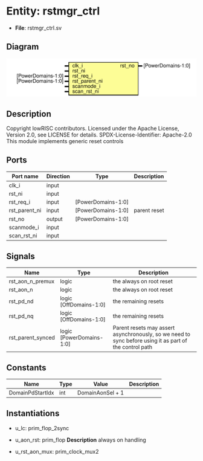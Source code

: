 # Entity: rstmgr_ctrl

- **File**: rstmgr_ctrl.sv
## Diagram

![Diagram](rstmgr_ctrl.svg "Diagram")
## Description

Copyright lowRISC contributors.
 Licensed under the Apache License, Version 2.0, see LICENSE for details.
 SPDX-License-Identifier: Apache-2.0
 This module implements generic reset controls
 
## Ports

| Port name     | Direction | Type               | Description  |
| ------------- | --------- | ------------------ | ------------ |
| clk_i         | input     |                    |              |
| rst_ni        | input     |                    |              |
| rst_req_i     | input     | [PowerDomains-1:0] |              |
| rst_parent_ni | input     | [PowerDomains-1:0] | parent reset |
| rst_no        | output    | [PowerDomains-1:0] |              |
| scanmode_i    | input     |                    |              |
| scan_rst_ni   | input     |                    |              |
## Signals

| Name              | Type                     | Description                                                                                              |
| ----------------- | ------------------------ | -------------------------------------------------------------------------------------------------------- |
| rst_aon_n_premux  | logic                    | the always on root reset                                                                                 |
| rst_aon_n         | logic                    | the always on root reset                                                                                 |
| rst_pd_nd         | logic [OffDomains-1:0]   | the remaining resets                                                                                     |
| rst_pd_nq         | logic [OffDomains-1:0]   | the remaining resets                                                                                     |
| rst_parent_synced | logic [PowerDomains-1:0] | Parent resets may assert asynchronously, so we need to sync before using it as part of the control path  |
## Constants

| Name             | Type | Value            | Description |
| ---------------- | ---- | ---------------- | ----------- |
| DomainPdStartIdx | int  | DomainAonSel + 1 |             |
## Instantiations

- u_lc: prim_flop_2sync
- u_aon_rst: prim_flop
**Description**
always on handling

- u_rst_aon_mux: prim_clock_mux2
